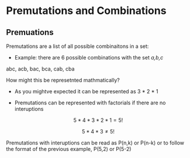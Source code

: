 # Premutations and Combinations
## Premuations
Premutations are a list of all possible combinaitons in a set:

- Example: there are 6 possible combinations with the set *a,b,c* 

abc, acb, bac, bca, cab, cba

How might this be represetnted mathmatically?

- As you mightve expected it can be represented as 3 * 2 * 1 

- Premutations can be represented with factorials if there are no interuptions

$$5 * 4 * 3 * 2 * 1 = 5!$$

$$5 * 4 * 3 ≠ 5!$$

Premutations with interuptions can be read as P(n,k) or P(n-k) or to follow the format of the previous example, P(5,2) or P(5-2)